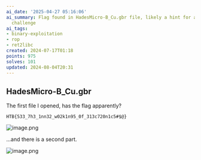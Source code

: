 ```yaml
---
ai_date: '2025-04-27 05:16:06'
ai_summary: Flag found in HadesMicro-B_Cu.gbr file, likely a hint for a binary exploitation
  challenge
ai_tags:
- binary-exploitation
- rop
- ret2libc
created: 2024-07-17T01:18
points: 975
solves: 101
updated: 2024-08-04T20:31
---
```


## HadesMicro-B_Cu.gbr
The first file I opened, has the flag apparently?

```flag
HTB{533_7h3_1nn32_w02k1n95_0f_313c720n1c5#$@}
```

![image.png](https://res.cloudinary.com/kumonochisanaka/image/upload/v1721193502/2024/07/ba6f6237acd08756e07b1c12fe3f91fb.png)

...and there is a second part.

![image.png](https://res.cloudinary.com/kumonochisanaka/image/upload/v1721193878/2024/07/ecca64e439478fbfb9558d32dd7c0c22.png)